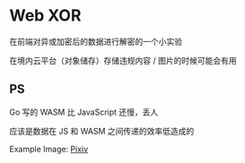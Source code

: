 # Web XOR
在前端对异或加密后的数据进行解密的一个小实验

在境内云平台（对象储存）存储违规内容 / 图片的时候可能会有用

## PS
Go 写的 WASM 比 JavaScript 还慢，丢人

应该是数据在 JS 和 WASM 之间传递的效率低造成的

Example Image: [Pixiv](https://www.pixiv.net/artworks/101209165)
